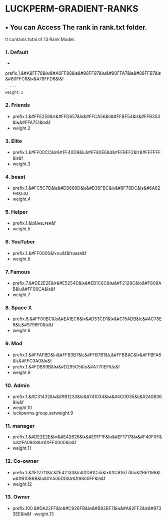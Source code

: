 # LUCKPERM-GRADIENT-RANKS

## • You can Access The rank in rank.txt folder.
It contains total of 13 Rank Model.

### 1. Default
- ```
prefix.1.&#A8FF78&lᴍ&#A0FF88&lᴇ&#98FF97&lᴍ&#90FFA7&lʙ&#88FFB7&lᴇ&#80FFC6&lʀ&#78FFD6&l&f
 ```
- ```
weight.1
```

### 2. Friends
- prefix.1.&#FFE259&lꜰ&#FFD657&lʀ&#FFCA56&lɪ&#FFBF54&lᴇ&#FFB353&lɴ&#FFA751&lᴅ&f
- weight.2
 
### 3. Elite

- prefix.1.&#FF00CC&lᴇ&#FF40D9&lʟ&#FF80E6&lɪ&#FFBFF2&lᴛ&#FFFFFF&lᴇ&f
- weight.3

### 4. beast
- prefix.1.&#FC5C7D&lʙ&#D8669D&lᴇ&#B36FBC&lᴀ&#8F79DC&lѕ&#6A82FB&lᴛ&f
- weight.4

### 5. Helper 
- prefix.1.&b&lʜᴇʟᴘᴇʀ&f
- weight.5

### 6. YouTuber
- prefix.1.&#FF0000&lʏᴏᴜ&f&lᴛᴜʙᴇʀ&f
- weight.6

### 7. Famous 
- prefix.7.&#DE2E2E&lꜰ&#E5254D&lᴀ&#EB1C6C&lᴍ&#F2128C&lᴏ&#F809AB&lᴜ&#FF00CA&lѕ&f
- weight.7

### 8. Space X
- prefix.6.&#FF00BC&lѕ&#EA1EC6&lᴘ&#D53CD1&lᴀ&#C15ADB&lᴄ&#AC78E6&lᴇ&#9796F0&lх&f
- weight.8

### 9. Mod
- prefix.1.&#FFAFBD&lʜ&#FFB3B7&lᴇ&#FFB7B1&lʟ&#FFBBAC&lᴘ&#FFBFA6&lᴇ&#FFC3A0&lʀ&f
- prefix.1.&#FDB99B&lᴍ&#D295C5&lᴏ&#A770EF&lᴅ&f
- weight.9

### 10. Admin
- prefix.1.&#C31432&lᴀ&#9B1233&lᴅ&#741034&lᴍ&#4C0D35&lɪ&#240B36&lɴ&f
- weight.10
- luckperms.group.setweight.9

### 11. manager
- prefix.1.&#DE2E2E&lᴍ&#E42626&lᴀ&#E91F1F&lɴ&#EF1717&lᴀ&#F40F0F&lɢ&#FA0808&lᴇ&#FF0000&lʀ&f
- weight.11

### 12. Co-owner
- prefix.1.&#F12711&lᴄ&#E42133&lᴏ&#D81C55&l•&#CB1677&lᴏ&#BE1199&lᴡ&#B10BBB&lɴ&#A506DD&lᴇ&#9800FF&lʀ&f
- weight.12

### 13. Owner 
- prefix.100.&#DA22FF&lᴏ&#C926FB&lᴡ&#B92BF7&lɴ&#A82FF2&lᴇ&#9733EE&lʀ&f
-weight.13
